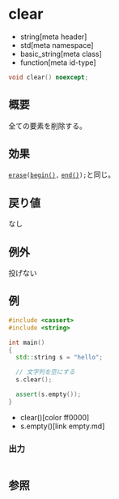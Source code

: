 # clear
* string[meta header]
* std[meta namespace]
* basic_string[meta class]
* function[meta id-type]

```cpp
void clear() noexcept;
```

## 概要
全ての要素を削除する。


## 効果
[`erase`](erase.md)`(`[`begin()`](begin.md)`,` [`end()`](end.md)`);`と同じ。


## 戻り値
なし


## 例外
投げない


## 例
```cpp
#include <cassert>
#include <string>

int main()
{
  std::string s = "hello";

  // 文字列を空にする
  s.clear();

  assert(s.empty());
}
```
* clear()[color ff0000]
* s.empty()[link empty.md]

### 出力
```
```

## 参照
